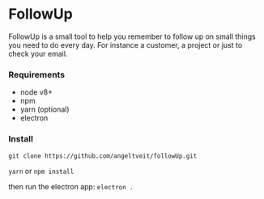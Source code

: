 # FollowUp
FollowUp is a small tool to help you remember to follow up on small things
you need to do every day. For instance a customer, a project or just to
check your email.

### Requirements
* node v8+
* npm
* yarn (optional)
* electron

### Install
`git clone https://github.com/angeltveit/followUp.git`

`yarn` or `npm install`

then run the electron app: `electron .`
